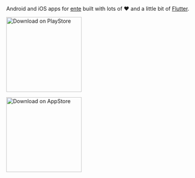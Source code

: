 Android and iOS apps for [ente](https://ente.io) built with lots of :heart: and a little bit of [Flutter](https://flutter.dev).

[<img src="https://ente.io/img/play_store.png" alt="Download on PlayStore" width="200"/>](https://play.google.com/store/apps/details?id=io.ente.photos)

[<img src="https://ente.io/img/app_store_badge.svg" alt="Download on AppStore" width="200"/>](https://apps.apple.com/in/app/ente-photos/id1542026904)
